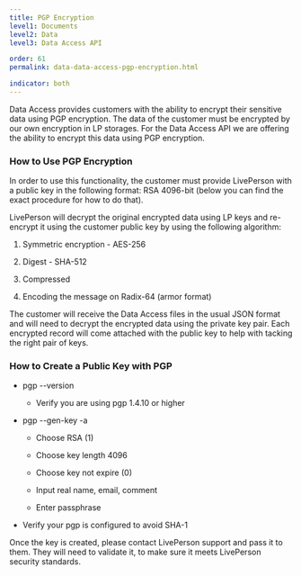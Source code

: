 ```yaml
---
title: PGP Encryption
level1: Documents
level2: Data
level3: Data Access API

order: 61
permalink: data-data-access-pgp-encryption.html

indicator: both
---
```


Data Access provides customers with the ability to encrypt their sensitive data using PGP encryption. The data of the customer must be encrypted by our own encryption in LP storages. For the Data Access API we are offering the ability to encrypt this data using PGP encryption.

### How to Use PGP Encryption

In order to use this functionality, the customer must provide LivePerson with a public key in the following format: RSA 4096-bit (below you can find the exact procedure for how to do that).

LivePerson will decrypt the original encrypted data using LP keys and re-encrypt it using the customer public key by using the following algorithm:

1. Symmetric encryption - AES-256

2. Digest - SHA-512

3. Compressed

4. Encoding the message on Radix-64 (armor format)

The customer will receive the Data Access files in the usual JSON format and will need to decrypt the encrypted data using the private key pair. Each encrypted record will come attached with the public key to help with tacking the right pair of keys.

### How to Create a Public Key with PGP

* pgp --version
	
	* Verify you are using pgp 1.4.10 or higher

* pgp --gen-key -a

	* Choose RSA (1)

	* Choose key length 4096

	* Choose key not expire (0)

	* Input real name, email, comment

	* Enter passphrase

* Verify your pgp is configured to avoid SHA-1

Once the key is created, please contact LivePerson support and pass it to them. They will need to validate it, to make sure it meets LivePerson security standards.